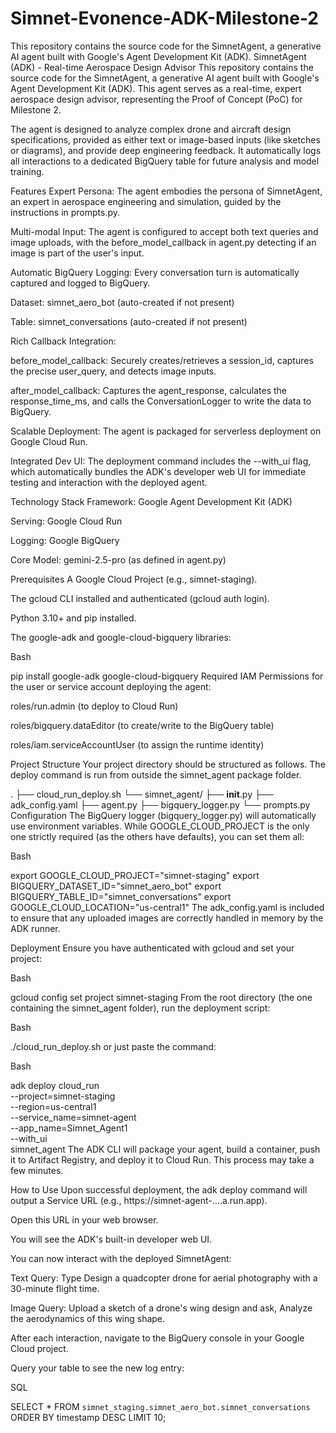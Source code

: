 # Simnet-Evonence-ADK-Milestone-2
This repository contains the source code for the SimnetAgent, a generative AI agent built with Google's Agent Development Kit (ADK).
SimnetAgent (ADK) - Real-time Aerospace Design Advisor
This repository contains the source code for the SimnetAgent, a generative AI agent built with Google's Agent Development Kit (ADK). This agent serves as a real-time, expert aerospace design advisor, representing the Proof of Concept (PoC) for Milestone 2.

The agent is designed to analyze complex drone and aircraft design specifications, provided as either text or image-based inputs (like sketches or diagrams), and provide deep engineering feedback. It automatically logs all interactions to a dedicated BigQuery table for future analysis and model training.

Features
Expert Persona: The agent embodies the persona of SimnetAgent, an expert in aerospace engineering and simulation, guided by the instructions in prompts.py.

Multi-modal Input: The agent is configured to accept both text queries and image uploads, with the before_model_callback in agent.py detecting if an image is part of the user's input.

Automatic BigQuery Logging: Every conversation turn is automatically captured and logged to BigQuery.

Dataset: simnet_aero_bot (auto-created if not present)

Table: simnet_conversations (auto-created if not present)

Rich Callback Integration:

before_model_callback: Securely creates/retrieves a session_id, captures the precise user_query, and detects image inputs.

after_model_callback: Captures the agent_response, calculates the response_time_ms, and calls the ConversationLogger to write the data to BigQuery.

Scalable Deployment: The agent is packaged for serverless deployment on Google Cloud Run.

Integrated Dev UI: The deployment command includes the --with_ui flag, which automatically bundles the ADK's developer web UI for immediate testing and interaction with the deployed agent.

Technology Stack
Framework: Google Agent Development Kit (ADK)

Serving: Google Cloud Run

Logging: Google BigQuery

Core Model: gemini-2.5-pro (as defined in agent.py)

Prerequisites
A Google Cloud Project (e.g., simnet-staging).

The gcloud CLI installed and authenticated (gcloud auth login).

Python 3.10+ and pip installed.

The google-adk and google-cloud-bigquery libraries:

Bash

pip install google-adk google-cloud-bigquery
Required IAM Permissions for the user or service account deploying the agent:

roles/run.admin (to deploy to Cloud Run)

roles/bigquery.dataEditor (to create/write to the BigQuery table)

roles/iam.serviceAccountUser (to assign the runtime identity)

Project Structure
Your project directory should be structured as follows. The deploy command is run from outside the simnet_agent package folder.

.
├── cloud_run_deploy.sh
└── simnet_agent/
    ├── __init__.py
    ├── adk_config.yaml
    ├── agent.py
    ├── bigquery_logger.py
    └── prompts.py
Configuration
The BigQuery logger (bigquery_logger.py) will automatically use environment variables. While GOOGLE_CLOUD_PROJECT is the only one strictly required (as the others have defaults), you can set them all:

Bash

export GOOGLE_CLOUD_PROJECT="simnet-staging"
export BIGQUERY_DATASET_ID="simnet_aero_bot"
export BIGQUERY_TABLE_ID="simnet_conversations"
export GOOGLE_CLOUD_LOCATION="us-central1"
The adk_config.yaml is included to ensure that any uploaded images are correctly handled in memory by the ADK runner.

Deployment
Ensure you have authenticated with gcloud and set your project:

Bash

gcloud config set project simnet-staging
From the root directory (the one containing the simnet_agent folder), run the deployment script:

Bash

./cloud_run_deploy.sh
or just paste the command:

Bash

adk deploy cloud_run \
  --project=simnet-staging \
  --region=us-central1 \
  --service_name=simnet-agent \
  --app_name=Simnet_Agent1 \
  --with_ui \
  simnet_agent
The ADK CLI will package your agent, build a container, push it to Artifact Registry, and deploy it to Cloud Run. This process may take a few minutes.

How to Use
Upon successful deployment, the adk deploy command will output a Service URL (e.g., https://simnet-agent-....a.run.app).

Open this URL in your web browser.

You will see the ADK's built-in developer web UI.

You can now interact with the deployed SimnetAgent:

Text Query: Type Design a quadcopter drone for aerial photography with a 30-minute flight time.

Image Query: Upload a sketch of a drone's wing design and ask, Analyze the aerodynamics of this wing shape.

After each interaction, navigate to the BigQuery console in your Google Cloud project.

Query your table to see the new log entry:

SQL

SELECT *
FROM `simnet_staging.simnet_aero_bot.simnet_conversations`
ORDER BY timestamp DESC
LIMIT 10;
